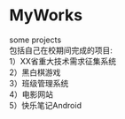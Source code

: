 # MyWorks
some projects<br>
包括自己在校期间完成的项目:<br>
1）XX省重大技术需求征集系统<br>
2）黑白棋游戏<br>
3）班级管理系统<br>
4）电影网站<br>
5）快乐笔记Android<br>

